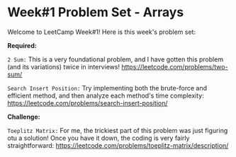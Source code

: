 # Week#1 Problem Set - Arrays

Welcome to LeetCamp Week#1! Here is this week's problem set:

**Required:**

`2 Sum:` This is a very foundational problem, and I have gotten this problem (and its variations) twice in interviews! https://leetcode.com/problems/two-sum/

`Search Insert Position:` Try implementing both the brute-force and efficient method, and then analyze each method's time complexity: https://leetcode.com/problems/search-insert-position/

**Challenge:**

`Toeplitz Matrix:` For me, the trickiest part of this problem was just figuring otu a solution! Once you have it down, the coding is very fairly straightforward: https://leetcode.com/problems/toeplitz-matrix/description/

